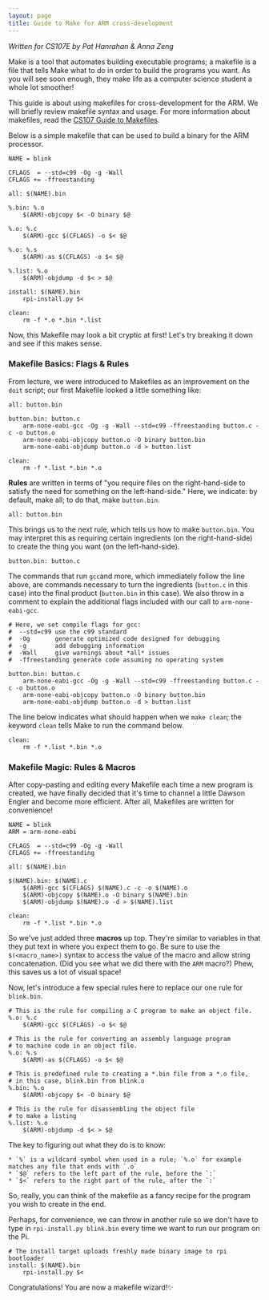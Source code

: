 ```yaml
---
layout: page
title: Guide to Make for ARM cross-development
---
```


*Written for CS107E by Pat Hanrahan & Anna Zeng*

Make is a tool that automates building executable programs;
a makefile is a file that tells Make what to do in order to build
the programs you want. As you will see soon enough, they make life
as a computer science student a whole lot smoother!

This guide is about using makefiles
for cross-development for the ARM.
We will briefly review makefile syntax and usage.
For more information about makefiles,
read the 
[CS107 Guide to Makefiles](http://web.stanford.edu/class/cs107/guide_make.html).

Below is a simple makefile that can be used
to build a binary for the ARM processor.

    NAME = blink

    CFLAGS  = --std=c99 -Og -g -Wall 
    CFLAGS += -ffreestanding

    all: $(NAME).bin

    %.bin: %.o
        $(ARM)-objcopy $< -O binary $@

    %.o: %.c
        $(ARM)-gcc $(CFLAGS) -o $< $@

    %.o: %.s
        $(ARM)-as $(CFLAGS) -o $< $@

    %.list: %.o
        $(ARM)-objdump -d $< > $@

    install: $(NAME).bin
        rpi-install.py $<

    clean:
        rm -f *.o *.bin *.list

Now, this Makefile may look a bit cryptic at first! Let's try breaking it down and see if this makes sense.

### Makefile Basics: Flags & Rules

From lecture, we were introduced to Makefiles as an improvement on the `doit` script;
our first Makefile looked a little something like:
    
    all: button.bin
    
    button.bin: button.c
        arm-none-eabi-gcc -Og -g -Wall --std=c99 -ffreestanding button.c -c -o button.o
        arm-none-eabi-objcopy button.o -O binary button.bin
        arm-none-eabi-objdump button.o -d > button.list
    
    clean: 
        rm -f *.list *.bin *.o

__Rules__ are written in terms of "you require files on the right-hand-side
to satisfy the need for something on the left-hand-side." Here, we indicate: by default, make all;
to do that, make `button.bin`.
    
    all: button.bin

This brings us to the next rule, which tells us how to make `button.bin`. You may interpret this as
requiring certain ingredients (on the right-hand-side) to create the thing you want (on the left-hand-side).

    button.bin: button.c

The commands that run `gcc`and more, which immediately follow the line above,
are commands necessary to turn the ingredients (`button.c` in this case)
into the final product (`button.bin` in this case).
We also throw in a comment to explain the additional flags included with our call to `arm-none-eabi-gcc`.

    # Here, we set compile flags for gcc:
    #  --std=c99 use the c99 standard
    #  -Og       generate optimized code designed for debugging
    #  -g        add debugging information
    #  -Wall     give warnings about *all* issues
    #  -ffreestanding generate code assuming no operating system

    button.bin: button.c
        arm-none-eabi-gcc -Og -g -Wall --std=c99 -ffreestanding button.c -c -o button.o
        arm-none-eabi-objcopy button.o -O binary button.bin
        arm-none-eabi-objdump button.o -d > button.list

The line below indicates what should happen when we `make clean`; the keyword `clean` tells Make to run the command below.

    clean: 
        rm -f *.list *.bin *.o


### Makefile Magic: Rules & Macros

After copy-pasting and editing every Makefile each time a new program is created,
we have finally decided that it's time to channel a little Dawson Engler and become more efficient.
After all, Makefiles are written for convenience!

    NAME = blink
    ARM = arm-none-eabi

    CFLAGS  = --std=c99 -Og -g -Wall 
    CFLAGS += -ffreestanding

    all: $(NAME).bin

    $(NAME).bin: $(NAME).c
        $(ARM)-gcc $(CFLAGS) $(NAME).c -c -o $(NAME).o
        $(ARM)-objcopy $(NAME).o -O binary $(NAME).bin
        $(ARM)-objdump $(NAME).o -d > $(NAME).list
    
    clean: 
        rm -f *.list *.bin *.o

So we've just added three __macros__ up top. They're similar to variables
in that they put text in where you expect them to go.
Be sure to use the `$(<macro_name>)`
syntax to access the value of the macro and allow string concatenation.
(Did you see what we did there with the `ARM` macro?)
Phew, this saves us a lot of visual space!

Now, let's introduce a few special rules here to replace our one rule for `blink.bin`.

    # This is the rule for compiling a C program to make an object file.
    %.o: %.c
        $(ARM)-gcc $(CFLAGS) -o $< $@

    # This is the rule for converting an assembly language program
    # to machine code in an object file.
    %.o: %.s
        $(ARM)-as $(CFLAGS) -o $< $@

    # This is predefined rule to creating a *.bin file from a *.o file,
    # in this case, blink.bin from blink.o
    %.bin: %.o
        $(ARM)-objcopy $< -O binary $@

    # This is the rule for disassembling the object file
    # to make a listing
    %.list: %.o
        $(ARM)-objdump -d $< > $@

The key to figuring out what they do is to know:

    * `%` is a wildcard symbol when used in a rule; `%.o` for example matches any file that ends with `.o`
    * `$@` refers to the left part of the rule, before the `:`
    * `$<` refers to the right part of the rule, after the `:`

So, really, you can think of the makefile as a fancy recipe for the program you wish to create in the end.

Perhaps, for convenience, we can throw in another rule so we don't have to type in `rpi-install.py blink.bin`
every time we want to run our program on the Pi.

    # The install target uploads freshly made binary image to rpi bootloader
    install: $(NAME).bin
        rpi-install.py $<

Congratulations! You are now a makefile wizard!✨